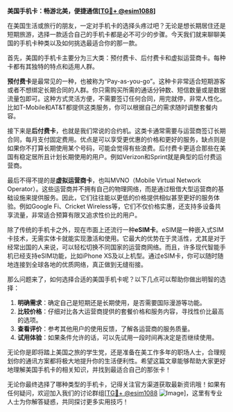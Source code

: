 **美国手机卡：畅游北美，便捷通信[[TG💪+ @esim1088](https://t.me/s/esim1088)]**

在美国生活或旅行的朋友，一定对手机卡的选择头疼过吧？无论是想长期居住还是短期旅游，选择一款适合自己的手机卡都是必不可少的步骤。今天我们就来聊聊美国的手机卡种类以及如何挑选最适合你的那一款。

首先，美国的手机卡主要分为三大类：预付费卡、后付费卡和虚拟运营商卡。每种卡都有其独特的特点和适用人群。

**预付费卡**是最常见的一种，也被称为“Pay-as-you-go”。这种卡非常适合短期游客或者不想绑定长期合同的人群。你只需购买所需的通话分钟数、短信数量或是数据流量包即可。这种方式灵活方便，不需要签订任何合同，用完就停，非常人性化。比如T-Mobile和AT&T都提供这类服务，你可以根据自己的需求随时调整套餐内容。

接下来是**后付费卡**，也就是我们常说的合约机。这类卡通常需要与运营商签订长期合同，每月支付固定费用。优点是可以享受更优惠的价格和更好的服务，缺点则是如果你不打算长期使用某个号码，可能会觉得有些浪费。后付费卡更适合那些在美国有稳定居所且计划长期使用的用户。例如Verizon和Sprint就是典型的后付费运营商。

最后不得不提的是**虚拟运营商卡**，也叫MVNO（Mobile Virtual Network Operator）。这些运营商并不拥有自己的物理网络，而是通过租借大型运营商的基础设施来提供服务。因此，它们往往能以更低的价格提供相似甚至更好的服务体验。例如Google Fi、Cricket Wireless等，它们不仅价格实惠，还支持多设备共享流量，非常适合预算有限又追求性价比的用户。

除了传统的手机卡之外，现在市面上还流行一种**eSIM卡**。eSIM是一种嵌入式SIM卡技术，无需实体卡就能实现激活和使用。它最大的优势在于灵活性，尤其是对于经常出国的人来说，可以轻松切换不同国家的运营商网络。而且，许多现代智能手机已经支持eSIM功能，比如iPhone XS及以上机型。通过eSIM卡，你可以随时随地连接到全球各地的优质网络，真正做到无缝衔接。

那么问题来了，如何选择合适的美国手机卡呢？以下几点可以帮助你做出明智的选择：

1. **明确需求**：确定自己是短期还是长期使用，是否需要国际漫游等功能。
2. **比较价格**：仔细对比各大运营商提供的套餐价格和服务内容，寻找性价比最高的选项。
3. **查看评价**：参考其他用户的使用反馈，了解各运营商的服务质量。
4. **试用体验**：如果条件允许的话，可以先试用一段时间再决定是否继续使用。

无论你是即将踏上美国之旅的学生党，还是准备在美工作多年的职场人士，合理规划你的通讯方案都将极大地提升你的生活便利性。希望这篇文章能够帮助大家更好地理解美国手机卡的相关知识，并找到最适合自己的那张卡！

无论你最终选择了哪种类型的手机卡，记得关注官方渠道获取最新资讯哦！如果有任何疑问，欢迎加入我们的讨论群组[[TG💪+ @esim1088](https://t.me/s/esim1088) ![Image](https://i.postimg.cc/4NQfJmqS/Snipaste-2025-05-13-00-14-12.png)]，这里有专业人士为你解答疑惑，共同探讨更多实用技巧！